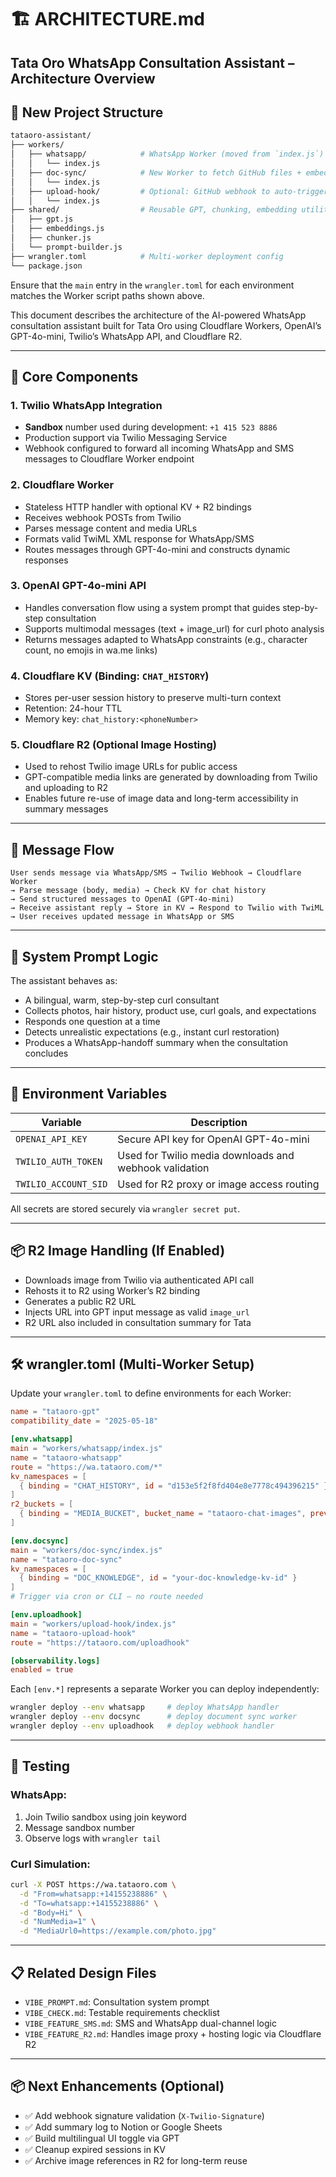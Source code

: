 # 🏗️ ARCHITECTURE.md

## Tata Oro WhatsApp Consultation Assistant – Architecture Overview

## 📁 New Project Structure

```bash
tataoro-assistant/
├── workers/
│   ├── whatsapp/            # WhatsApp Worker (moved from `index.js`)
│   │   └── index.js
│   ├── doc-sync/            # New Worker to fetch GitHub files + embed
│   │   └── index.js
│   ├── upload-hook/         # Optional: GitHub webhook to auto-trigger sync
│   │   └── index.js
├── shared/                  # Reusable GPT, chunking, embedding utilities
│   ├── gpt.js
│   ├── embeddings.js
│   ├── chunker.js
│   └── prompt-builder.js
├── wrangler.toml            # Multi-worker deployment config
└── package.json
```

Ensure that the `main` entry in the `wrangler.toml` for each environment matches the Worker script paths shown above.

This document describes the architecture of the AI-powered WhatsApp consultation assistant built for Tata Oro using Cloudflare Workers, OpenAI’s GPT-4o-mini, Twilio’s WhatsApp API, and Cloudflare R2.

---

## 🧱 Core Components

### 1. **Twilio WhatsApp Integration**

- **Sandbox** number used during development: `+1 415 523 8886`
- Production support via Twilio Messaging Service
- Webhook configured to forward all incoming WhatsApp and SMS messages to Cloudflare Worker endpoint

### 2. **Cloudflare Worker**

- Stateless HTTP handler with optional KV + R2 bindings
- Receives webhook POSTs from Twilio
- Parses message content and media URLs
- Formats valid TwiML XML response for WhatsApp/SMS
- Routes messages through GPT-4o-mini and constructs dynamic responses

### 3. **OpenAI GPT-4o-mini API**

- Handles conversation flow using a system prompt that guides step-by-step consultation
- Supports multimodal messages (text + image_url) for curl photo analysis
- Returns messages adapted to WhatsApp constraints (e.g., character count, no emojis in wa.me links)

### 4. **Cloudflare KV (Binding: `CHAT_HISTORY`)**

- Stores per-user session history to preserve multi-turn context
- Retention: 24-hour TTL
- Memory key: `chat_history:<phoneNumber>`

### 5. **Cloudflare R2 (Optional Image Hosting)**

- Used to rehost Twilio image URLs for public access
- GPT-compatible media links are generated by downloading from Twilio and uploading to R2
- Enables future re-use of image data and long-term accessibility in summary messages

---

## 🔁 Message Flow

```plaintext
User sends message via WhatsApp/SMS → Twilio Webhook → Cloudflare Worker
→ Parse message (body, media) → Check KV for chat history
→ Send structured messages to OpenAI (GPT-4o-mini)
→ Receive assistant reply → Store in KV → Respond to Twilio with TwiML
→ User receives updated message in WhatsApp or SMS
```

---

## 🧠 System Prompt Logic

The assistant behaves as:

- A bilingual, warm, step-by-step curl consultant
- Collects photos, hair history, product use, curl goals, and expectations
- Responds one question at a time
- Detects unrealistic expectations (e.g., instant curl restoration)
- Produces a WhatsApp-handoff summary when the consultation concludes

---

## 🔐 Environment Variables

| Variable             | Description                                            |
| -------------------- | ------------------------------------------------------ |
| `OPENAI_API_KEY`     | Secure API key for OpenAI GPT-4o-mini                  |
| `TWILIO_AUTH_TOKEN`  | Used for Twilio media downloads and webhook validation |
| `TWILIO_ACCOUNT_SID` | Used for R2 proxy or image access routing              |

All secrets are stored securely via `wrangler secret put`.

---

## 📦 R2 Image Handling (If Enabled)

- Downloads image from Twilio via authenticated API call
- Rehosts it to R2 using Worker’s R2 binding
- Generates a public R2 URL
- Injects URL into GPT input message as valid `image_url`
- R2 URL also included in consultation summary for Tata

---

## 🛠️ wrangler.toml (Multi-Worker Setup)

Update your `wrangler.toml` to define environments for each Worker:

```toml
name = "tataoro-gpt"
compatibility_date = "2025-05-18"

[env.whatsapp]
main = "workers/whatsapp/index.js"
name = "tataoro-whatsapp"
route = "https://wa.tataoro.com/*"
kv_namespaces = [
  { binding = "CHAT_HISTORY", id = "d153e5f2f8fd404e8e7778c494396215" }
]
r2_buckets = [
  { binding = "MEDIA_BUCKET", bucket_name = "tataoro-chat-images", preview_bucket_name = "tataoro-chat-images" }
]

[env.docsync]
main = "workers/doc-sync/index.js"
name = "tataoro-doc-sync"
kv_namespaces = [
  { binding = "DOC_KNOWLEDGE", id = "your-doc-knowledge-kv-id" }
]
# Trigger via cron or CLI — no route needed

[env.uploadhook]
main = "workers/upload-hook/index.js"
name = "tataoro-upload-hook"
route = "https://tataoro.com/uploadhook"

[observability.logs]
enabled = true
```

Each `[env.*]` represents a separate Worker you can deploy independently:

```bash
wrangler deploy --env whatsapp     # deploy WhatsApp handler
wrangler deploy --env docsync      # deploy document sync worker
wrangler deploy --env uploadhook   # deploy webhook handler
```

---

## 🧪 Testing

### WhatsApp:

1. Join Twilio sandbox using join keyword
2. Message sandbox number
3. Observe logs with `wrangler tail`

### Curl Simulation:

```bash
curl -X POST https://wa.tataoro.com \
  -d "From=whatsapp:+14155238886" \
  -d "To=whatsapp:+14155238886" \
  -d "Body=Hi" \
  -d "NumMedia=1" \
  -d "MediaUrl0=https://example.com/photo.jpg"
```

---

## 📋 Related Design Files

- `VIBE_PROMPT.md`: Consultation system prompt
- `VIBE_CHECK.md`: Testable requirements checklist
- `VIBE_FEATURE_SMS.md`: SMS and WhatsApp dual-channel logic
- `VIBE_FEATURE_R2.md`: Handles image proxy + hosting logic via Cloudflare R2

---

## 📦 Next Enhancements (Optional)

- ✅ Add webhook signature validation (`X-Twilio-Signature`)
- ✅ Add summary log to Notion or Google Sheets
- ✅ Build multilingual UI toggle via GPT
- ✅ Cleanup expired sessions in KV
- ✅ Archive image references in R2 for long-term reuse
